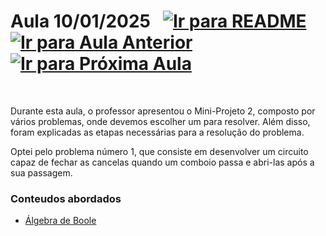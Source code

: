 # Aula 10/01/2025 &nbsp; [![Ir para README](https://img.shields.io/badge/Indice-Verde?style=for-the-badge)](../README.md#indice) &nbsp; [![Ir para Aula Anterior](https://img.shields.io/badge/Anterior-Aula%2012-007ACC?style=for-the-badge)](../aulas/20-12-2024.md) [![Ir para Próxima Aula](https://img.shields.io/badge/Próxima-Aula%2014-007ACC?style=for-the-badge)](../aulas/17-01-2025.md)

<br>

<p>
  
Durante esta aula, o professor apresentou o Mini-Projeto 2, composto por vários problemas, onde devemos escolher um para resolver. Além disso, foram explicadas as etapas necessárias para a resolução do problema.

</p>

<p> 

Optei pelo problema número 1, que consiste em desenvolver um circuito capaz de fechar as cancelas quando um comboio passa e abri-las após a sua passagem.

</p>

### Conteudos abordados

- [Álgebra de Boole](../fichas/mini-projeto2/problemas.md)

